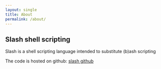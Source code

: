 ```yaml
---
layout: single
title: About
permalink: /about/
---
```

## Slash shell scripting
Slash is a shell scripting language intended to substitute (b)ash scripting

The code is hosted on github: 
[slash github](https://github.com/mikkeldamsgaard/slash)
